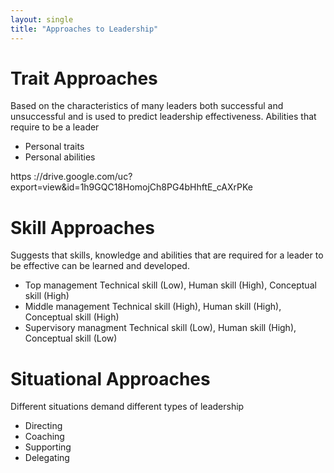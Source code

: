 ```yaml
---
layout: single
title: "Approaches to Leadership"
---
```


# Trait Approaches
Based on the characteristics of many leaders both successful and unsuccessful and is used to predict leadership effectiveness.
Abilities that require to be a leader
* Personal traits
* Personal abilities

https ://drive.google.com/uc?export=view&id=1h9GQC18HomojCh8PG4bHhftE_cAXrPKe

# Skill Approaches
Suggests that skills, knowledge and abilities that are required for a leader to be effective can be learned and developed.
* Top management
Technical skill (Low), Human skill (High), Conceptual skill (High)
* Middle management
Technical skill (High), Human skill (High), Conceptual skill (High)
* Supervisory managment 
Technical skill (Low), Human skill (High), Conceptual skill (Low)

# Situational Approaches
Different situations demand different types of leadership
* Directing
* Coaching
* Supporting
* Delegating 

